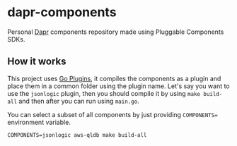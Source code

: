 # dapr-components

Personal [Dapr](http://github.com/dapr/dapr) components repository made using Pluggable Components SDKs.

## How it works

This project uses [Go Plugins](https://pkg.go.dev/plugin), it compiles the components as a plugin and place them in a common folder using the plugin name. Let's say you want to use the `jsonlogic` plugin, then you should compile it by using `make build-all` and then after you can run using `main.go`.

You can select a subset of all components by just providing `COMPONENTS=` environment variable.

```shell
COMPONENTS=jsonlogic aws-qldb make build-all
```
